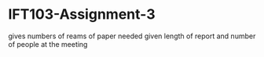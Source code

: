 # IFT103-Assignment-3
gives numbers of reams of paper needed given length of report and number of people at the meeting

